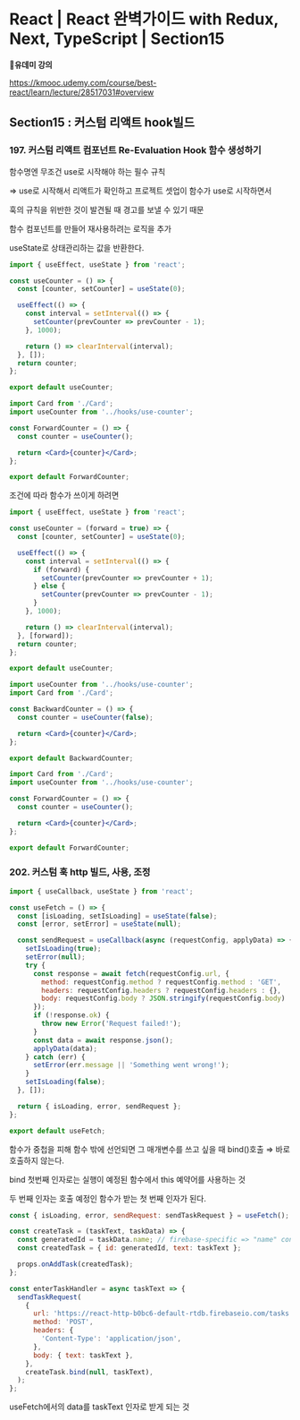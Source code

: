 # React | React 완벽가이드 with Redux, Next, TypeScript | Section15

**📌유데미 강의**

https://kmooc.udemy.com/course/best-react/learn/lecture/28517031#overview

## **Section15 : 커스텀 리액트 hook빌드**

### 197. 커스텀 리액트 컴포넌트 Re-Evaluation Hook 함수 생성하기

함수명엔 무조건 use로 시작해야 하는 필수 규칙

⇒ use로 시작해서 리액트가 확인하고 프로젝트 셋업이 함수가 use로 시작하면서

훅의 규칙을 위반한 것이 발견될 때 경고를 보낼 수 있기 때문

함수 컴포넌트를 만들어 재사용하려는 로직을 추가

useState로 상태관리하는 값을 반환한다.

```jsx
import { useEffect, useState } from 'react';

const useCounter = () => {
  const [counter, setCounter] = useState(0);

  useEffect(() => {
    const interval = setInterval(() => {
      setCounter(prevCounter => prevCounter - 1);
    }, 1000);

    return () => clearInterval(interval);
  }, []);
  return counter;
};

export default useCounter;
```

```jsx
import Card from './Card';
import useCounter from '../hooks/use-counter';

const ForwardCounter = () => {
  const counter = useCounter();

  return <Card>{counter}</Card>;
};

export default ForwardCounter;
```

조건에 따라 함수가 쓰이게 하려면

```jsx
import { useEffect, useState } from 'react';

const useCounter = (forward = true) => {
  const [counter, setCounter] = useState(0);

  useEffect(() => {
    const interval = setInterval(() => {
      if (forward) {
        setCounter(prevCounter => prevCounter + 1);
      } else {
        setCounter(prevCounter => prevCounter - 1);
      }
    }, 1000);

    return () => clearInterval(interval);
  }, [forward]);
  return counter;
};

export default useCounter;
```

```jsx
import useCounter from '../hooks/use-counter';
import Card from './Card';

const BackwardCounter = () => {
  const counter = useCounter(false);

  return <Card>{counter}</Card>;
};

export default BackwardCounter;
```

```jsx
import Card from './Card';
import useCounter from '../hooks/use-counter';

const ForwardCounter = () => {
  const counter = useCounter();

  return <Card>{counter}</Card>;
};

export default ForwardCounter;
```

### 202. 커스텀 훅 http 빌드, 사용, 조정

```jsx
import { useCallback, useState } from 'react';

const useFetch = () => {
  const [isLoading, setIsLoading] = useState(false);
  const [error, setError] = useState(null);

  const sendRequest = useCallback(async (requestConfig, applyData) => {
    setIsLoading(true);
    setError(null);
    try {
      const response = await fetch(requestConfig.url, {
        method: requestConfig.method ? requestConfig.method : 'GET',
        headers: requestConfig.headers ? requestConfig.headers : {},
        body: requestConfig.body ? JSON.stringify(requestConfig.body) : null,
      });
      if (!response.ok) {
        throw new Error('Request failed!');
      }
      const data = await response.json();
      applyData(data);
    } catch (err) {
      setError(err.message || 'Something went wrong!');
    }
    setIsLoading(false);
  }, []);

  return { isLoading, error, sendRequest };
};

export default useFetch;
```

함수가 중첩을 피해 함수 밖에 선언되면 그 매개변수를 쓰고 싶을 때 bind()호출 ⇒ 바로 호출하지 않는다.

bind 첫번째 인자로는 실행이 예정된 함수에서 this 예약어를 사용하는 것

두 번째 인자는 호출 예정인 함수가 받는 첫 번째 인자가 된다.

```jsx
const { isLoading, error, sendRequest: sendTaskRequest } = useFetch();

const createTask = (taskText, taskData) => {
  const generatedId = taskData.name; // firebase-specific => "name" contains generated id
  const createdTask = { id: generatedId, text: taskText };

  props.onAddTask(createdTask);
};

const enterTaskHandler = async taskText => {
  sendTaskRequest(
    {
      url: 'https://react-http-b0bc6-default-rtdb.firebaseio.com/tasks.json',
      method: 'POST',
      headers: {
        'Content-Type': 'application/json',
      },
      body: { text: taskText },
    },
    createTask.bind(null, taskText),
  );
};
```

useFetch에서의 data를 taskText 인자로 받게 되는 것
